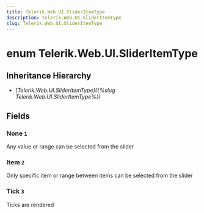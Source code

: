 ```yaml
---
title: Telerik.Web.UI.SliderItemType
description: Telerik.Web.UI.SliderItemType
slug: Telerik.Web.UI.SliderItemType
---
```


# enum Telerik.Web.UI.SliderItemType

## Inheritance Hierarchy

* *[Telerik.Web.UI.SliderItemType]({%slug Telerik.Web.UI.SliderItemType%})*

## Fields

### None `1`

Any value or range can be selected from the slider

### Item `2`

Only specific item or range between items can be selected from the slider

### Tick `3`

Ticks are rendered


